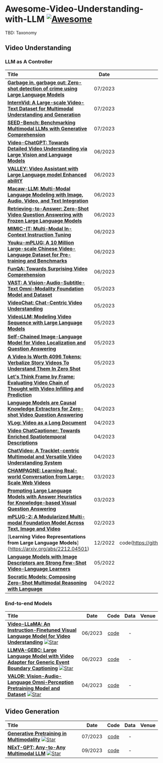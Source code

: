 # Awesome-Video-Understanding-with-LLM [![Awesome](https://awesome.re/badge.svg)](https://awesome.re)
TBD: Taxonomy
## Video Understanding
### LLM as A Controller
|  Title  |  Date   |   Code   |   Data   |   Venue   |
|:--------|:--------:|:--------:|:--------:|:--------:|
| **[Garbage in, garbage out: Zero-shot detection of crime using Large Language Models](https://arxiv.org/abs/2307.06844)**  | 07/2023 | [code](https://github.com/anjsimmo/zero-shot-crime-detection) | - |
| **[InternVid: A Large-scale Video-Text Dataset for Multimodal Understanding and Generation](https://arxiv.org/abs/2307.06942v1)**  | 07/2023 | [code](https://github.com/opengvlab/internvideo) | - | - |
| **[SEED-Bench: Benchmarking Multimodal LLMs with Generative Comprehension](https://arxiv.org/abs/2307.16125v1)**  | 07/2023 | [code](https://github.com/ailab-cvc/seed-bench) | - | - |
| **[Video-ChatGPT: Towards Detailed Video Understanding via Large Vision and Language Models](https://arxiv.org/abs/2306.05424)**  | 06/2023 | [code](https://github.com/mbzuai-oryx/Video-ChatGPT) | - |
| **[VALLEY: Video Assistant with Large Language model Enhanced abilitY](https://arxiv.org/abs/2306.07207)**  | 06/2023 | [code](https://github.com/RupertLuo/Valley) | - |
| **[Macaw-LLM: Multi-Modal Language Modeling with Image, Audio, Video, and Text Integration](https://arxiv.org/abs/2306.09093)**  | 06/2023 | [code](https://github.com/lyuchenyang/macaw-llm) | - |
| **[Retrieving-to-Answer: Zero-Shot Video Question Answering with Frozen Large Language Models](https://arxiv.org/abs/2306.11732)** | 06/2023 | - | - |
| **[MIMIC-IT: Multi-Modal In-Context Instruction Tuning](https://arxiv.org/abs/2306.05425)**  | 06/2023 | [code](https://github.com/luodian/otter) | - |
| **[Youku-mPLUG: A 10 Million Large-scale Chinese Video-Language Dataset for Pre-training and Benchmarks](https://arxiv.org/abs/2306.04362v1)**  | 06/2023 | [code](https://github.com/x-plug/youku-mplug) | - | - |
| **[FunQA: Towards Surprising Video Comprehension](https://arxiv.org/abs/2306.14899v1)**  | 06/2023 | [code](https://github.com/jingkang50/funqa) | - | - |
| **[VAST: A Vision-Audio-Subtitle-Text Omni-Modality Foundation Model and Dataset](https://arxiv.org/abs/2305.18500v1)**  | 05/2023 | [code](https://github.com/txh-mercury/vast) | - | - |
| **[VideoChat: Chat-Centric Video Understanding](https://arxiv.org/abs/2305.06355)**  | 05/2023 | [code](https://github.com/OpenGVLab/Ask-Anything) | [demo](https://huggingface.co/spaces/ynhe/AskAnything) |
| **[VideoLLM: Modeling Video Sequence with Large Language Models](https://arxiv.org/abs/2305.13292)**  | 05/2023 | [code](https://github.com/cg1177/videollm) | - |
| **[Self-Chained Image-Language Model for Video Localization and Question Answering](https://arxiv.org/abs/2305.06988v1)**  | 05/2023 | [code](https://github.com/yui010206/sevila) | - |
| **[A Video Is Worth 4096 Tokens: Verbalize Story Videos To Understand Them In Zero Shot](https://arxiv.org/abs/2305.09758)** | 05/2023 | - | - |
| **[Let's Think Frame by Frame: Evaluating Video Chain of Thought with Video Infilling and Prediction](https://arxiv.org/abs/2305.13903)** | 05/2023 | - | - |
| **[Language Models are Causal Knowledge Extractors for Zero-shot Video Question Answering](https://arxiv.org/abs/2304.03754)** | 04/2023 | - | - |
| **[VLog: Video as a Long Document](https://github.com/showlab/VLog)**  | 04/2023 | [demo](https://huggingface.co/spaces/TencentARC/VLog) | - |
| **[Video ChatCaptioner: Towards Enriched Spatiotemporal Descriptions](https://arxiv.org/abs/2304.04227)**  | 04/2023 | [code](https://github.com/Vision-CAIR/ChatCaptioner/tree/main/Video_ChatCaptioner) | - |
| **[ChatVideo: A Tracklet-centric Multimodal and Versatile Video Understanding System](https://arxiv.org/abs/2304.14407)** | 04/2023 | [project page](https://www.wangjunke.info/ChatVideo/) | - |
| **[CHAMPAGNE: Learning Real-world Conversation from Large-Scale Web Videos](https://arxiv.org/abs/2303.09713)**  | 03/2023 | [code](https://github.com/wade3han/champagne) | - |
| **[Prompting Large Language Models with Answer Heuristics for Knowledge-based Visual Question Answering](https://arxiv.org/abs/2303.01903)**  | 03/2023 | [code](https://github.com/milvlg/prophet) | - |
| **[mPLUG-2: A Modularized Multi-modal Foundation Model Across Text, Image and Video](https://arxiv.org/abs/2302.00402v1)**  | 02/2023 | [code](https://github.com/X-PLUG/mPLUG-2) | - |
| [**Learning Video Representations from Large Language Models**] (https://arxiv.org/abs/2212.04501) | 12/2022 | code(https://github.com/facebookresearch/lavila) | - |
| **[Language Models with Image Descriptors are Strong Few-Shot Video-Language Learners](https://arxiv.org/abs/2205.10747)**  | 05/2022 | [code](https://github.com/mikewangwzhl/vidil) | - |
| **[Socratic Models: Composing Zero-Shot Multimodal Reasoning with Language](https://arxiv.org/abs/2204.00598)**  | 04/2022 | [project page](https://socraticmodels.github.io/) | - |

### End-to-end Models
|  Title  |  Date   |   Code   |   Data   |   Venue   |
|:--------|:--------:|:--------:|:--------:|:--------:|
| [**Video-LLaMA: An Instruction-Finetuned Visual Language Model for Video Understanding**](https://arxiv.org/abs/2306.02858) [![Star](https://img.shields.io/github/stars/DAMO-NLP-SG/Video-LLaMA.svg?style=social&label=Star)](https://github.com/DAMO-NLP-SG/Video-LLaMA) | 06/2023 | [code](https://github.com/DAMO-NLP-SG/Video-LLaMA) | - |
| [**LLMVA-GEBC: Large Language Model with Video Adapter for Generic Event Boundary Captioning**](https://arxiv.org/abs/2306.10354) [![Star](https://img.shields.io/github/stars/zjr2000/llmva-gebc.svg?style=social&label=Star)](https://github.com/zjr2000/llmva-gebc) | 06/2023 | [code](https://github.com/zjr2000/llmva-gebc) | - |
| [**VALOR: Vision-Audio-Language Omni-Perception Pretraining Model and Dataset**](https://arxiv.org/abs/2304.08345v1) [![Star](https://img.shields.io/github/stars/TXH-mercury/VALOR.svg?style=social&label=Star)](https://github.com/TXH-mercury/VALOR) | 04/2023 | [code](https://github.com/TXH-mercury/VALOR) | - |

## Video Generation
|  Title  |  Date   |   Code   |   Data   |   Venue   |
|:--------|:--------:|:--------:|:--------:|:--------:|
| [**Generative Pretraining in Multimodality**](https://arxiv.org/abs/2307.05222) [![Star](https://img.shields.io/github/stars/baaivision/emu.svg?style=social&label=Star)](https://github.com/baaivision/emu) | 07/2023 | [code](https://github.com/baaivision/emu) | - |
| [**NExT-GPT: Any-to-Any Multimodal LLM**](https://arxiv.org/abs/2309.05519) [![Star](https://img.shields.io/github/stars/NExT-GPT/NExT-GPT.svg?style=social&label=Star)](https://github.com/NExT-GPT/NExT-GPT) | 09/2023 | [code](https://github.com/NExT-GPT/NExT-GPT) | - |
